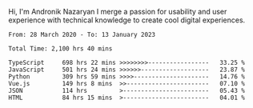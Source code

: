 Hi, I'm Andronik Nazaryan
I merge a passion for usability and user experience with technical knowledge to create cool digital experiences.


<!--START_SECTION:waka-->

```text
From: 28 March 2020 - To: 13 January 2023

Total Time: 2,100 hrs 40 mins

TypeScript     698 hrs 22 mins >>>>>>>>-----------------   33.25 %
JavaScript     501 hrs 24 mins >>>>>>-------------------   23.87 %
Python         309 hrs 59 mins >>>>---------------------   14.76 %
Vue.js         149 hrs 8 mins  >>-----------------------   07.10 %
JSON           114 hrs         >------------------------   05.43 %
HTML           84 hrs 15 mins  >------------------------   04.01 %
```

<!--END_SECTION:waka-->
